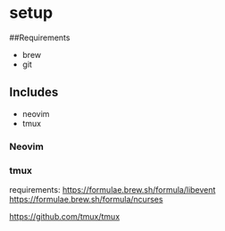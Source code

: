 # setup

##Requirements
- brew
- git

## Includes 
- neovim
- tmux

### Neovim


### tmux
requirements:
https://formulae.brew.sh/formula/libevent
https://formulae.brew.sh/formula/ncurses

https://github.com/tmux/tmux
